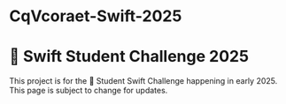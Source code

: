 # CqVcoraet-Swift-2025
#  Swift Student Challenge 2025
This project is for the  Student Swift Challenge happening in early 2025. This page is subject to change for updates.
